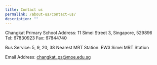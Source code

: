 ```yaml
---
title: Contact us
permalink: /about-us/contact-us/
description: ""
---
```

Changkat Primary School
Address: 11 Simei Street 3, Singapore, 529896
Tel: 67830923
Fax: 67844740

Bus Service: 5, 9, 20, 38
Nearest MRT Station: EW3 Simei MRT Station

Email Address: changkat_ps@moe.edu.sg